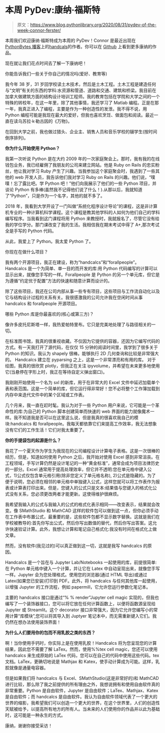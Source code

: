 # 本周 PyDev:康纳·福斯特

> 原文：<https://www.blog.pythonlibrary.org/2020/08/31/pydev-of-the-week-connor-ferster/>

本周我们欢迎康纳·福斯特成为本周的 PyDev！Connor 是最近出现在 [PythonBytes 播客](https://pythonbytes.fm/episodes/show/192/calculations-by-hand-but-in-the-compter-with-handcalcs)上的[handcals](https://github.com/connorferster/handcalcs)的作者。你可以在 [Github](https://github.com/connorferster) 上看到更多康纳的作品。

现在就让我们花点时间去了解一下康纳吧！

你能告诉我们一些关于你自己的情况吗(爱好、教育等)

我今年 38 岁，31 岁回学校读土木技术，然后是土木工程。土木工程是建造任何与“文明”有关的东西的学科:水资源和管道、道路和交通、建筑和桥梁。我目前在加拿大做建筑方面的结构设计培训工程师。我的教育包括在学院和大学之间的一个特殊的转校年，在这一年里，除了其他事情，我还学习了 Matlab 编程。正是在那一年，我真正进入了编程，主要是作为一种创造性的发泄。我不得不说，用 Python 编程可能是我现在最大的爱好，但我也喜欢烹饪、做面包和阅读。最近一直在读乌苏拉·k·勒古因的《万物》。

在回到大学之前，我也做过猎头、企业主、销售人员和音乐学校的辍学生(按时间倒序排列)。

**你为什么开始使用 Python？**

我第一次听说 Python 是在大约 2009 年的一次家庭聚会上。那时，我有我的在线钱包业务，我已经雇佣了我朋友的公司来建立网站。他是 Ruby on Rails 的忠实粉丝，他让我对学习 Ruby 产生了兴趣。当我参加这个家庭聚会时，我遇到了一些其他的 web 开发人员，我告诉他们我对学习 Ruby on Rails 的兴趣。他们说，“噗噗！忘了露比吧。学 Python 吧！”他们向我展示了他们的一些 Python 项目，并谈论 Python 有多棒(虽然我不记得他们说了什么！).从那以后，我就知道了“Python”，只是作为一个名字，其他的就不多了。

2018 年，我看到大学开设了一门叫做“系统化程序设计导论”的课程，这是非计算机专业的一种计算机科学课程。这个课程是教其他学科的人如何为他们自己的学科编写程序。当我看到这门课程将用 Python 来教授时，我就报名了，尽管它没有给我的学位学分。那门课改变了我的生活。我相信我在期末考试中得了 A+,那次考试全是手写的 Python 代码。

从此，我爱上了 Python。我太爱 Python 了。

你现在在做什么项目？

我有两个开源项目，我正在建设，称为“handcalcs”和“forallpeople”。Handcalcs 是一个为简单、单一目的而开发的库:用 Python 代码编写的计算可以显示出来，就像您手写的一样。Forallpeople 是 Python 的另一个单元库，但它是为遵循“约定优于配置”方法的快速和随意计算而设计的。

除了这些项目，我还在公司内部从事一些专有项目，这些项目与工作流自动化以及它与结构设计过程的关系有关。我很感激我的公司允许我在空闲时间从事 handcalcs 和 forallpeople 开源项目。

哪些 Python 库是你最喜欢的(核心或第三方)？

像许多皮托尼斯塔一样，我热爱帕特里布。它只是完美地处理了与路径相关的一切。

在标准图书馆，我真的很重视收藏。不仅因为它提供的容器，还因为它编写代码的方式。有一天我打开了源代码，在仅仅 15 分钟的阅读时间里，我学到了很多关于 Python 的知识。我认为 shapely 很棒。能够执行 2D 几何查询和比较是非常强大的。
Handcalcs 建立在 pyparsing 之上，这是一个非常漂亮和有用的库。
对于绘图，我真的很欣赏 plotly，但我正在关注 ipyvolume，并希望在未来更多地使用它(当悬停在字形上时，我正在等待自定义弹出窗口)。

我刚刚开始使用一个名为 sxl 的新库，用于在非常大的 Excel 文件中延迟加载单个表和表范围。这是一个简单的库，但它运行得非常好！您不必将整个工作簿加载到内存中来迭代文件中的某个区域或工作表。

几个月来，我一直在赶时髦。我认为对于一些 Python 用户来说，它可能是一个革命性的库:为自己的 Python 脚本创建简单而快速的 web 界面的能力就像魔术一样。我不知道我是否可以在这里这么说，但是我真的很喜欢我自己的模块:handcalcs 和 forallpeople。我每天都依靠它们来提高工作效率，我无法想象没有它们的工作生活！它们对我太重要了。

**你的手提袋包的起源是什么？**

我花了一个夏天作为学生为我现在的公司编程设计计算电子表格。这是一次很棒的经历，但是，知道如何使用 Python 之后，我开始对使用 Excel 感到非常沮丧。在工程领域，手写计算仍然是设计笔记的一种“黄金标准”，通常会成为项目法律历史的一部分。Excel 通常用于提高处理效率，但它并不透明:您在单元格中键入公式，1)公式仅包含单元格引用(除非您定义了单元格名称), 2)公式是隐藏的。为了便于说明，您必须在相邻的单元格中单独键入公式，这样您就可以将工作表作为报表或计算表打印出来。但是，您键入的公式只是文本:结果值与您键入的格式化公式没有关系，您必须更改两者才能更新。这使得维护很麻烦。

我希望我输入的公式与我输入的公式的格式化表示相同——改变表示，结果就会改变。像 SMathStudio 和 MathCAD 这样的软件包可以做到这一点，但你必须手动在工作表中布置公式，最重要的是，这些软件包都不显示数字替换。这就是我们在学校被教导的:首先你写出公式，然后你写出数值的替代，然后你写出答案。这允许快速验证计算。此外，我想让计算和笔记自己格式化:我没有时间在格式化上做文章。

然而，没有软件(我见过的)可以真正做到这一切，这就是我写 handcalcs 的原因。

Handcalcs 是一个旨在与 Jupyter Lab/Notebooks 一起使用的库，前提很简单:在 Python 单元格中键入一个计算，并让它在 Latex 中自动呈现出来，就像您手写一样。Jupyter 会为您处理格式。使用您的浏览器(通过 HTML 导出)或通过 Latex(如果您已安装)打印到 PDF。此外，将 handcalcs 与任何其他库一起使用，以增强 Jupyter 的工作流程，例如 papermill，它允许您运行参数化笔记本。

主要的 handcalcs 接口是通过“% % render”Jupyter cell magic 实现的，但我也编写了一个装饰器接口，您可以将它放在任何计算函数上，以便将函数源呈现给 Jupyter 或 Streamlit。这个 decorator 接口非常强大，因为它允许您编写小的常用计算“库模块”,您可以将其导入到 Juptyer 笔记本中，而无需重新键入它们。我仍然在想办法使用装饰界面！

**为什么人们要用你的包而不用乳胶之类的东西？**

啊！当你使用手钙时，你实际上是在使用乳胶！Handcalcs 将为您呈现您的计算结果，因此您不需要了解 LaTex。然而，使用%%tex cell magic，您还可以使用 handcalcs 来生成原始的 LaTex 代码，您可以在自己的代码中使用这些代码。tex 文档。LaTex，更确切地说是 Mathjax 和 Katex，使手动计算成为可能。这样，乳胶就像是通量电容器。

但是如果我们将 handcalcs 与 Excel、SMathStudio(这是非常好的)和 MathCAD 进行比较，那么除了我之前提供的所有理由之外，我想说拥有和使用自由软件真的非常重要。Python 是自由软件，Jupyter 是自由软件；LaTex、Mathjax、Katex 是自由软件；而 handcalcs 是自由软件。我认为自由软件领域代表了一个更大的世界的缩影，我希望我们可以创造一个更大的世界，在这个世界里，人们的创造性天赋被给予，以提高所有地方的所有人。当未来的人们使用你的作品并以此为基础时，这可能是一种永生的方式。

康纳，谢谢你接受采访！